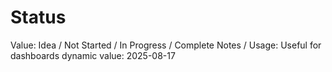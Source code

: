 # Status

Value: Idea / Not Started / In Progress / Complete
Notes / Usage: Useful for dashboards
dynamic value: 2025-08-17